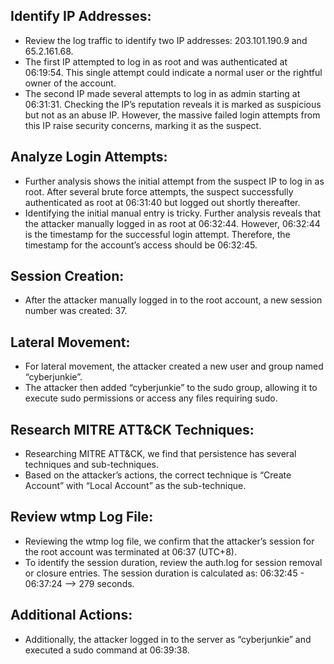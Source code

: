 ## Identify IP Addresses:
- Review the log traffic to identify two IP addresses: 203.101.190.9 and 65.2.161.68.
- The first IP attempted to log in as root and was authenticated at 06:19:54. This single attempt could indicate a normal user or the rightful owner of the account.
- The second IP made several attempts to log in as admin starting at 06:31:31. Checking the IP’s reputation reveals it is marked as suspicious but not as an abuse IP. However, the massive failed login attempts from this IP raise security concerns, marking it as the suspect.
## Analyze Login Attempts:
- Further analysis shows the initial attempt from the suspect IP to log in as root. After several brute force attempts, the suspect successfully authenticated as root at 06:31:40 but logged out shortly thereafter.
- Identifying the initial manual entry is tricky. Further analysis reveals that the attacker manually logged in as root at 06:32:44. However, 06:32:44 is the timestamp for the successful login attempt. Therefore, the timestamp for the account’s access should be 06:32:45.
## Session Creation:
- After the attacker manually logged in to the root account, a new session number was created: 37.
## Lateral Movement:
- For lateral movement, the attacker created a new user and group named “cyberjunkie”.
- The attacker then added “cyberjunkie” to the sudo group, allowing it to execute sudo permissions or access any files requiring sudo.
## Research MITRE ATT&CK Techniques:
- Researching MITRE ATT&CK, we find that persistence has several techniques and sub-techniques.
- Based on the attacker’s actions, the correct technique is “Create Account” with “Local Account” as the sub-technique.
## Review wtmp Log File:
- Reviewing the wtmp log file, we confirm that the attacker’s session for the root account was terminated at 06:37 (UTC+8).
- To identify the session duration, review the auth.log for session removal or closure entries. The session duration is calculated as: 06:32:45 - 06:37:24 --> 279 seconds.
## Additional Actions:
- Additionally, the attacker logged in to the server as “cyberjunkie” and executed a sudo command at 06:39:38.
